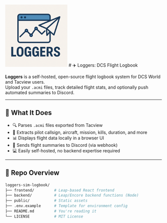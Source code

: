 <img src="loggers-logo.png" alt="loggers logo" width="200"/>
# ✈️ Loggers: DCS Flight Logbook

**Loggers** is a self-hosted, open-source flight logbook system for DCS World and Tacview users.  
Upload your `.acmi` files, track detailed flight stats, and optionally push automated summaries to Discord.

---

## 🧩 What It Does

- 🔍 Parses `.acmi` files exported from Tacview
- 🧠 Extracts pilot callsign, aircraft, mission, kills, duration, and more
- 📊 Displays flight data locally in a browser UI
- 📣 Sends flight summaries to Discord (via webhook)
- 💻 Easily self-hosted, no backend expertise required

---

## 📂 Repo Overview

```bash
loggers-sim-logbook/
├── frontend/         # Leap-based React frontend
├── backend/          # Leap/Encore backend functions (Node)
├── public/           # Static assets
├── .env.example      # Template for environment config
├── README.md         # You're reading it
└── LICENSE           # MIT License
